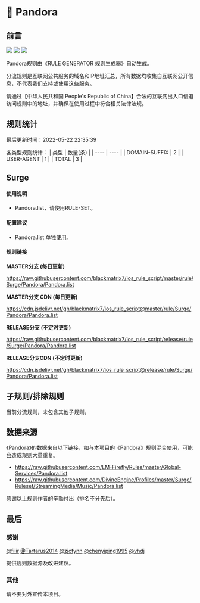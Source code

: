 # 🧸 Pandora

## 前言

![](https://shields.io/badge/-移除重复规则-ff69b4) ![](https://shields.io/badge/-DOMAIN与DOMAIN--SUFFIX合并-green) ![](https://shields.io/badge/-IP--CIDR(6)合并-blueviolet) 

Pandora规则由《RULE GENERATOR 规则生成器》自动生成。

分流规则是互联网公共服务的域名和IP地址汇总，所有数据均收集自互联网公开信息，不代表我们支持或使用这些服务。

请通过【中华人民共和国 People's Republic of China】合法的互联网出入口信道访问规则中的地址，并确保在使用过程中符合相关法律法规。

## 规则统计

最后更新时间：2022-05-22 22:35:39

各类型规则统计：
| 类型 | 数量(条)  | 
| ---- | ----  |
| DOMAIN-SUFFIX | 2  | 
| USER-AGENT | 1  | 
| TOTAL | 3  | 


## Surge 

#### 使用说明
- Pandora.list，请使用RULE-SET。

#### 配置建议
- Pandora.list 单独使用。

#### 规则链接
**MASTER分支 (每日更新)**

https://raw.githubusercontent.com/blackmatrix7/ios_rule_script/master/rule/Surge/Pandora/Pandora.list

**MASTER分支 CDN (每日更新)**

https://cdn.jsdelivr.net/gh/blackmatrix7/ios_rule_script@master/rule/Surge/Pandora/Pandora.list

**RELEASE分支 (不定时更新)**

https://raw.githubusercontent.com/blackmatrix7/ios_rule_script/release/rule/Surge/Pandora/Pandora.list

**RELEASE分支CDN (不定时更新)**

https://cdn.jsdelivr.net/gh/blackmatrix7/ios_rule_script@release/rule/Surge/Pandora/Pandora.list

## 子规则/排除规则


当前分流规则，未包含其他子规则。

## 数据来源

《Pandora》的数据来自以下链接，如与本项目的《Pandora》规则混合使用，可能会造成规则大量重复。

- https://raw.githubusercontent.com/LM-Firefly/Rules/master/Global-Services/Pandora.list
- https://raw.githubusercontent.com/DivineEngine/Profiles/master/Surge/Ruleset/StreamingMedia/Music/Pandora.list


感谢以上规则作者的辛勤付出（排名不分先后）。

## 最后

### 感谢

[@fiiir](https://github.com/fiiir) [@Tartarus2014](https://github.com/Tartarus2014) [@zjcfynn](https://github.com/zjcfynn) [@chenyiping1995](https://github.com/chenyiping1995) [@vhdj](https://github.com/vhdj)

提供规则数据源及改进建议。

### 其他

请不要对外宣传本项目。